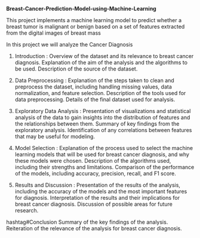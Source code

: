 **Breast-Cancer-Prediction-Model-using-Machine-Learning**

This project implements a machine learning model to predict whether a breast tumor is malignant or benign based on a set of features extracted from the digital images of breast mass

In this project we will analyze the Cancer Diagnosis
1) Introduction :
Overview of the dataset and its relevance to breast cancer diagnosis.
Explanation of the aim of the analysis and the algorithms to be used.
Description of the source of the dataset.

2) Data Preprocessing :
Explanation of the steps taken to clean and preprocess the dataset, including handling missing values, data normalization, and feature selection.
Description of the tools used for data preprocessing.
Details of the final dataset used for analysis.

3) Exploratory Data Analysis :
Presentation of visualizations and statistical analysis of the data to gain insights into the distribution of features and the relationships between them.
Summary of key findings from the exploratory analysis.
Identification of any correlations between features that may be useful for modeling.

4) Model Selection :
Explanation of the process used to select the machine learning models that will be used for breast cancer diagnosis, and why these models were chosen.
Description of the algorithms used, including their strengths and limitations.
Comparison of the performance of the models, including accuracy, precision, recall, and F1 score.

5) Results and Discussion :
Presentation of the results of the analysis, including the accuracy of the models and the most important features for diagnosis.
Interpretation of the results and their implications for breast cancer diagnosis.
Discussion of possible areas for future research.

hashtag#Conclusion 
Summary of the key findings of the analysis.
Reiteration of the relevance of the analysis for breast cancer diagnosis.

